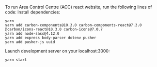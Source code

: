 To run Area Control Centre (ACC) react website, run the following lines of code:
Install dependencies:

    yarn
    yarn add carbon-components@10.3.0 carbon-components-react@7.3.0 @carbon/icons-react@10.3.0 carbon-icons@7.0.7
    yarn add node-sass@4.12.0
    yarn add express body-parser dotenv pusher
    yarn add pusher-js uuid
    
    
Launch development server on your localhost:3000:
    
    yarn start



